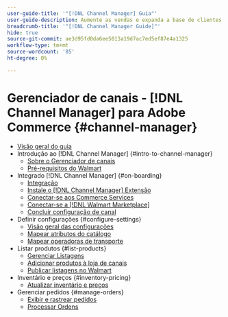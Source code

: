 ```yaml
---
user-guide-title: '"[!DNL Channel Manager] Guia"'
user-guide-description: Aumente as vendas e expanda a base de clientes integrando o Adobe Commerce ou o Magento Open Source com seu [!DNL Walmart Marketplace]Seller Central] conta.
breadcrumb-title: '"[!DNL Channel Manager Guide]"'
hide: true
source-git-commit: ae3d95fd0da6ee5013a19d7ac7ed5ef87e4a1325
workflow-type: tm+mt
source-wordcount: '85'
ht-degree: 0%

---
```



# Gerenciador de canais - [!DNL Channel Manager] para Adobe Commerce {#channel-manager}

- [Visão geral do guia](guide-overview.md)
- Introdução ao [!DNL Channel Manager] {#intro-to-channel-manager}
   - [Sobre o Gerenciador de canais](overview.md)
   - [Pré-requisitos do Walmart](walmart-prerequisites.md)
- Integrado [!DNL Channel Manager] {#on-boarding}
   - [Integração](onboard.md)
   - [Instale o [!DNL Channel Manager] Extensão](install.md)
   - [Conectar-se aos Commerce Services](connect.md)
   - [Conectar-se a [!DNL Walmart Marketplace]](connect-marketplace.md)
   - [Concluir configuração de canal](complete-store-setup.md)
- Definir configurações {#configure-settings}
   - [Visão geral das configurações](settings-overview.md)
   - [Mapear atributos do catálogo](map-catalog-attributes.md)
   - [Mapear operadoras de transporte](map-shipping-carriers.md)
- Listar produtos {#list-products}
   - [Gerenciar Listagens](manage-listings.md)
   - [Adicionar produtos à loja de canais](add-products-to-channel-store.md)
   - [Publicar listagens no Walmart](publish-listings-to-marketplace.md)
- Inventário e preços {#inventory-pricing}
   - [Atualizar inventário e preços](inventory-and-price-updates.md)
- Gerenciar pedidos {#manage-orders}
   - [Exibir e rastrear pedidos](manage-orders.md)
   - [Processar Ordens](process-orders.md)

